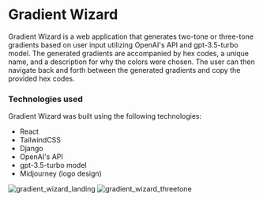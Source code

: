 # Gradient Wizard

Gradient Wizard is a web application that generates two-tone or three-tone gradients based on user input utilizing OpenAI's API and gpt-3.5-turbo model. The generated gradients are accompanied by hex codes, a unique name, and a description for why the colors were chosen. The user can then navigate back and forth between the generated gradients and copy the provided hex codes.

### Technologies used

Gradient Wizard was built using the following technologies:

  - React
  - TailwindCSS
  - Django
  - OpenAI's API
  - gpt-3.5-turbo model
  - Midjourney (logo design)
 
![gradient_wizard_landing](https://user-images.githubusercontent.com/88216761/228371073-2054a9d1-4c03-4fd2-ac6c-40bfd66321a0.PNG)
![gradient_wizard_threetone](https://user-images.githubusercontent.com/88216761/228371893-48d5d89f-f805-45b5-bd05-184f0bcc80e0.PNG)
